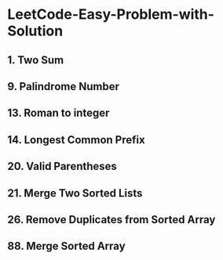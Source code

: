 # LeetCode-Easy-Problem-with-Solution

## 1. Two Sum
## 9. Palindrome Number
## 13. Roman to integer
## 14. Longest Common Prefix
## 20. Valid Parentheses
## 21. Merge Two Sorted Lists
## 26. Remove Duplicates from Sorted Array
## 88. Merge Sorted Array
  
